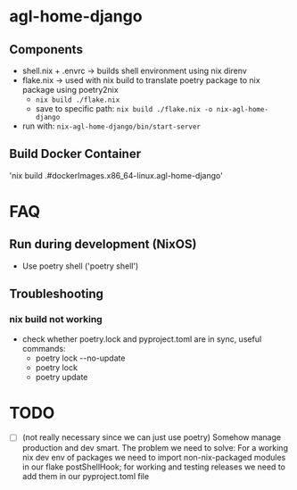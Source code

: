# agl-home-django

## Components
- shell.nix + .envrc -> builds shell environment using nix direnv
- flake.nix -> used with nix build to translate poetry package to nix package using poetry2nix
    - `nix build ./flake.nix`
    - save to specific path: `nix build ./flake.nix -o nix-agl-home-django`
- run with: `nix-agl-home-django/bin/start-server`

## Build Docker Container
'nix build .#dockerImages.x86_64-linux.agl-home-django'

# FAQ
## Run during development (NixOS)
- Use poetry shell ('poetry shell')

## Troubleshooting
### nix build not working
- check whether poetry.lock and pyproject.toml are in sync, useful commands:
    - poetry lock --no-update
    - poetry lock
    - poetry update

# TODO 
- [ ] (not really necessary since we can just use poetry) Somehow manage production and dev smart. The problem we need to solve: For a working nix dev env of packages we need to import non-nix-packaged modules in our flake postShellHook; for working and testing releases we need to add them in our pyproject.toml file 